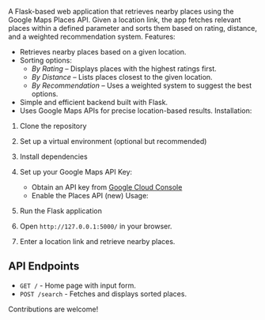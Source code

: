 A Flask-based web application that retrieves nearby places using the Google Maps Places API. Given a location link, the app fetches relevant places within a defined parameter and sorts them based on rating, distance, and a weighted recommendation system.
Features:
- Retrieves nearby places based on a given location.
- Sorting options:
  - *By Rating* – Displays places with the highest ratings first.
  - *By Distance* – Lists places closest to the given location.
  - *By Recommendation* – Uses a weighted system to suggest the best options.
- Simple and efficient backend built with Flask.
- Uses Google Maps APIs for precise location-based results.
Installation:
1. Clone the repository
2. Set up a virtual environment (optional but recommended)
3. Install dependencies
4. Set up your Google Maps API Key:
   - Obtain an API key from [Google Cloud Console](https://console.cloud.google.com/)
   - Enable the Places API (new)
Usage:

1. Run the Flask application
2. Open `http://127.0.0.1:5000/` in your browser.
3. Enter a location link and retrieve nearby places.

## API Endpoints

- `GET /` - Home page with input form.
- `POST /search` - Fetches and displays sorted places.

Contributions are welcome! 
